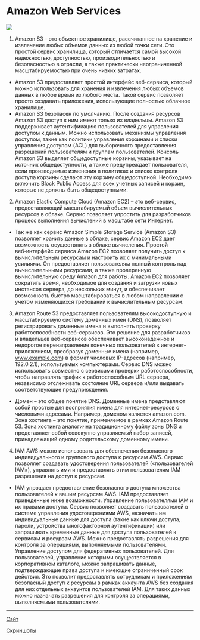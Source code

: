 # Amazon Web Services #
![](https://www.itsec.ru/hs-fs/hubfs/ISR/AWS.png?width=270&name=AWS.png)
1. Amazon S3 – это объектное хранилище, рассчитанное на хранение и извлечение любых объемов данных из любой точки сети. Это простой сервис хранилища, который отличается самой высокой надежностью, доступностью, производительностью и безопасностью в отрасли, а также практически неограниченной масштабируемостью при очень низких затратах.
* Amazon S3 предоставляет простой интерфейс веб-сервиса, который можно использовать для хранения и извлечения любых объемов данных в любое время из любого места. Такой сервис позволяет просто создавать приложения, использующие полностью облачное хранилище. 
* Amazon S3 безопасен по умолчанию. После создания ресурсов Amazon S3 доступ к ним имеют только их владельцы. Amazon S3 поддерживает аутентификацию пользователей для управления доступом к данным. Можно использовать механизмы управления доступом, такие как политики управления корзинами и списки управления доступом (ACL) для выборочного предоставления разрешений пользователям и группам пользователей. Консоль Amazon S3 выделяет общедоступные корзины, указывает на источник общедоступности, а также предупреждает пользователя, если производимые изменения в политиках и списке контроля доступа корзины сделают эту корзину общедоступной. Необходимо включить Block Public Access для всех учетных записей и корзин, которые не должны быть общедоступными. 

2. Amazon Elastic Compute Cloud (Amazon EC2) – это веб-сервис, предоставляющий масштабируемый объем вычислительных ресурсов в облаке. Сервис позволяет упростить для разработчиков процесс выполнения вычислений в масштабе сети Интернет.
* Так же как сервис Amazon Simple Storage Service (Amazon S3) позволяет хранить данные в облаке, сервис Amazon EC2 дает возможность осуществлять в облаке вычисления. Простой веб‑интерфейс сервиса Amazon EC2 позволяет получить доступ к вычислительным ресурсам и настроить их с минимальными усилиями. Он предоставляет пользователям полный контроль над вычислительными ресурсами, а также проверенную вычислительную среду Amazon для работы. Amazon EC2 позволяет сократить время, необходимое для создания и загрузки новых инстансов сервера, до нескольких минут, и обеспечивает возможность быстро масштабироваться в любом направлении с учетом изменяющихся требований к вычислительным ресурсам. 

3. Amazon Route 53 предоставляет пользователям высокодоступную и масштабируемую систему доменных имен (DNS), позволяет регистрировать доменные имена и выполнять проверку работоспособности веб-сервисов. Это решение для разработчиков и владельцев веб-сервисов обеспечивает высоконадежное и недорогое перенаправление конечных пользователей к интернет-приложениям, преобразуя доменные имена (например, www.example.com) в формат числовых IP-адресов (например, 192.0.2.1), используемых компьютерами. Сервис DNS можно использовать совместно с сервисами проверки работоспособности, чтобы направлять трафик к работоспособным URL сервера, независимо отслеживать состояние URL сервера и/или выдавать соответствующие предупреждения.
* Домен – это общее понятие DNS. Доменные имена представляют собой простые для восприятия имена для интернет-ресурсов с числовыми адресами. Например, доменом является amazon.com. Зона хостинга – это понятие, применяемое в рамках Amazon Route 53. Зона хостинга аналогична традиционному файлу зоны DNS и представляет собой совокупно управляемый набор записей, принадлежащий одному родительскому доменному имени. 

4. IAM AWS можно использовать для обеспечения безопасного индивидуального и группового доступа к ресурсам AWS. Сервис позволяет создавать удостоверения пользователей («пользователей IAM»), управлять ими и предоставлять этим пользователям IAM разрешения на доступ к ресурсам.
* IAM упрощает предоставление безопасного доступа множества пользователей к вашим ресурсам AWS. IAM предоставляет приведенные ниже возможности.
Управление пользователями IAM и их правами доступа. Сервис позволяет создавать пользователей в системе управления удостоверениями AWS, назначать им индивидуальные данные для доступа (такие как ключи доступа, пароли, устройства многофакторной аутентификации) или запрашивать временные данные для доступа пользователей к сервисам и ресурсам AWS. Можно предоставлять разрешения для контроля за операциями, выполняемыми пользователями.
Управление доступом для федеративных пользователей. Для пользователей, управление которыми осуществляется в корпоративном каталоге, можно запрашивать данные, подтверждающие права доступа и имеющие ограниченный срок действия. Это позволит предоставлять сотрудникам и приложениям безопасный доступ к ресурсам в рамках аккаунта AWS без создания для них отдельных аккаунтов пользователей IAM. Для таких данных можно назначать разрешения для контроля за операциями, выполняемыми пользователями.

***
[Сайт](https://infosite2021.pp.ua/)

[Скриншоты](/m2/task_2.2/screenshots.pdf)






